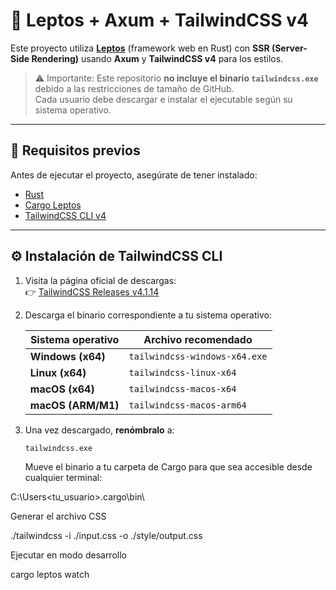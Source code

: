 # 🦀 Leptos + Axum + TailwindCSS v4

Este proyecto utiliza **[Leptos](https://github.com/leptos-rs/leptos)** (framework web en Rust) con **SSR (Server-Side Rendering)** usando **Axum** y **TailwindCSS v4** para los estilos.

> ⚠️ Importante: Este repositorio **no incluye el binario `tailwindcss.exe`** debido a las restricciones de tamaño de GitHub.  
> Cada usuario debe descargar e instalar el ejecutable según su sistema operativo.

---

## 🚀 Requisitos previos

Antes de ejecutar el proyecto, asegúrate de tener instalado:

- [Rust](https://www.rust-lang.org/tools/install)
- [Cargo Leptos](https://github.com/leptos-rs/cargo-leptos)
- [TailwindCSS CLI v4](https://github.com/tailwindlabs/tailwindcss/releases)

---

## ⚙️ Instalación de TailwindCSS CLI

1. Visita la página oficial de descargas:  
   👉 [TailwindCSS Releases v4.1.14](https://github.com/tailwindlabs/tailwindcss/releases/tag/v4.1.14)

2. Descarga el binario correspondiente a tu sistema operativo:

   | Sistema operativo  | Archivo recomendado           |
   | ------------------ | ----------------------------- |
   | **Windows (x64)**  | `tailwindcss-windows-x64.exe` |
   | **Linux (x64)**    | `tailwindcss-linux-x64`       |
   | **macOS (x64)**    | `tailwindcss-macos-x64`       |
   | **macOS (ARM/M1)** | `tailwindcss-macos-arm64`     |

3. Una vez descargado, **renómbralo** a:

   ```bash
   tailwindcss.exe
   ```

   Mueve el binario a tu carpeta de Cargo para que sea accesible desde cualquier terminal:

C:\Users\<tu_usuario>\.cargo\bin\

Generar el archivo CSS

./tailwindcss -i ./input.css -o ./style/output.css

Ejecutar en modo desarrollo

cargo leptos watch
